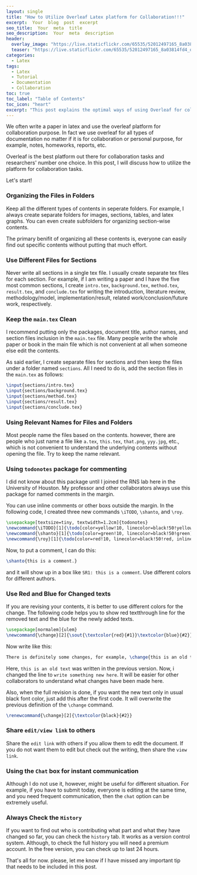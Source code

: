 ```yaml
---
layout: single
title: "How to Utilize Overleaf Latex platform for Collaboration!!!"
excerpt:  Your  blog  post  excerpt  
seo_title:  Your  meta  title  
seo_description:  Your  meta  description
header:
  overlay_image: "https://live.staticflickr.com/65535/52012497165_8a03814fd4_o.png"
  teaser: "https://live.staticflickr.com/65535/52012497165_8a03814fd4_o.png"
categories:
  - Latex
tags:
  - Latex
  - Tutorial
  - Documentation
  - Collaboration
toc: true
toc_label: "Table of Contents"
toc_icon: "heart"
excerpt: "This post explains the optimal ways of using Overleaf for collaboration"
---
```



We often write a paper in latex and use the overleaf platform for collaboration purpose. In fact we use overleaf for all types of documentation no matter if it is for collaboration or personal purpose, for example, notes, homeworks, reports, etc.

Overleaf is the best platform out there for collaboration tasks and researchers' number one choice. In this post, I will discuss how to utilize the platform for collaboration tasks.

Let's start!

### Organizing the Files in Folders
Keep all the different types of contents in seperate folders. For example, I always create separate folders for images, sections, tables, and latex graphs. You can even create subfolders for organizing section-wise contents.

The primary benifit of organizing all these contents is, everyone can easily find out specific contents without putting that much effort. 

### Use Different Files for Sections
Never write all sections in a single tex file. I usually create separate tex files for each section. For example, if I am writing a paper and I have the five most common sections, I create `intro.tex`, `background.tex`, `method.tex`, `result.tex`, and `conclude.tex` for writing the introduction, literature review, methodology/model, implementation/result, related work/conclusion/future work, respectively.

### Keep the `main.tex` Clean
I recommend putting only the packages, document title, author names, and section files inclusion in the `main.tex` file. Many people write the whole paper or book in the main file which is not convenient at all when someone else edit the contents.

As said earlier, I create separate files for sections and then keep the files under a folder named `sections`. All I need to do is, add the section files in the `main.tex` as follows:

```latex
\input{sections/intro.tex}
\input{sections/background.tex}
\input{sections/method.tex}
\input{sections/result.tex}
\input{sections/conclude.tex}
```



### Using Relevant Names for Files and Folders
Most people name the files based on the contents. however, there are people who just name a file like `a.tex`, `this.tex`, `that.png`, `yyy.jpg`, etc., which is not convenient to understand the underlying contents without opening the file. Try to keep the name relevant.


### Using `todonotes` package for commenting
I did not know about this package until I joined the RNS lab here in the University of Houston. My professor and other collaborators always use this package for named comments in the margin.

You can use inline comments or other boxs outside the margin. In the following code, I created three new commands `\iTODO`, `\shanto`, and `\roy`.

```latex
\usepackage[textsize=tiny, textwidth=1.2cm]{todonotes}
\newcommand{\iTODO}[1]{\todo[color=yellow!10, linecolor=black!50!yellow, inline]{\textbf{TODO:} #1}}
\newcommand{\shanto}[1]{\todo[color=green!10, linecolor=black!50!green]{\textbf{SR1:} #1}}
\newcommand{\roy}[1]{\todo[color=red!10, linecolor=black!50!red, inline]{\textbf{SR2:} #1}}
```

Now, to put a comment, I can do this:

```latex
\shanto{this is a comment.}
```
and it will show up in a box like `SR1: this is a comment`. Use different colors for different authors.

### Use Red and Blue for Changed texts
If you are revising your contents, it is better to use different colors for the change. The following code helps you to show red textthrough line for the removed text and the blue for the newly added texts.
```latex
\usepackage[normalem]{ulem}
\newcommand{\change}[2]{\sout{\textcolor{red}{#1}}\textcolor{blue}{#2}}
```

Now write like this:
```latex
There is definitely some changes, for example, \change{this is an old text}{write something new here}.
```
Here, `this is an old text` was written in the previous version. Now, i changed the line to `write something new here`. It will be easier for other collaborators to understand what changes have been made here.

Also, when the full revision is done, if you want the new text only in usual black font color, just add this after the first code. It will overwrite the previous definition of the `\change` command.

```latex
\renewcommand{\change}[2]{\textcolor{black}{#2}}
```

### Share `edit/view link` to others
Share the `edit link` with others if you allow them to edit the document. If you do not want them to edit but check out the writing, then share the `view link`.

### Using the `Chat` box for instant communication
Although I do not use it, however, might be useful for different situation. For example, if you have to submit today, everyone is editing at the same time, and you need frequent communication, then the `chat` option can be extremely useful.

### Always Check the `History`

If you want to find out who is contributing what part and what they have changed so far, you can check the `history` tab. It works as a version control system. Although, to check the full history you will need a premium account. In the free version, you can check up to last 24 hours.

That's all for now. please, let me know if I have missed any important tip that needs to be included in this post.
<!--stackedit_data:
eyJoaXN0b3J5IjpbLTE5ODAwMjAxNTYsMjEzMzkzNzg2MV19
-->